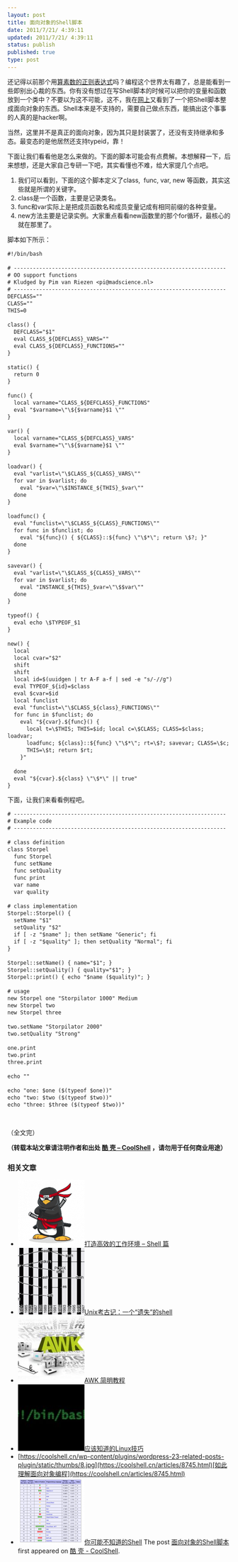 ```yaml
---
layout: post
title: 面向对象的Shell脚本
date: 2011/7/21/ 4:39:11
updated: 2011/7/21/ 4:39:11
status: publish
published: true
type: post
---
```


还记得以前那个用[算素数的正则表达式](https://coolshell.cn/articles/2704.html "检查素数的正则表达式")吗？编程这个世界太有趣了，总是能看到一些即别出心裁的东西。你有没有想过在写Shell脚本的时候可以把你的变量和函数放到一个类中？不要以为这不可能，这不，我在[网上](http://lab.madscience.nl/oo.sh.txt)又看到了一个把Shell脚本整成面向对象的东西。Shell本来是不支持的，需要自己做点东西，能搞出这个事事的人真的是hacker啊。


当然，这里并不是真正的面向对象，因为其只是封装罢了，还没有支持继承和多态。最变态的是他居然还支持typeid，靠！


下面让我们看看他是怎么来做的。下面的脚本可能会有点费解。本想解释一下，后来想想，还是大家自己专研一下吧，其实看懂也不难，给大家提几个点吧。


1. 我们可以看到，下面的这个脚本定义了class,  func, var, new 等函数，其实这些就是所谓的关键字。
2. class是一个函数，主要是记录类名。
3. func和var实际上是把成员函数名和成员变量记成有相同前缀的各种变量。
4. new方法主要是记录实例。大家重点看看new函数里的那个for循环，最核心的就在那里了。


脚本如下所示：


```
#!/bin/bash

# -------------------------------------------------------------------
# OO support functions
# Kludged by Pim van Riezen <pi@madscience.nl>
# -------------------------------------------------------------------
DEFCLASS=""
CLASS=""
THIS=0

class() {
  DEFCLASS="$1"
  eval CLASS_${DEFCLASS}_VARS=""
  eval CLASS_${DEFCLASS}_FUNCTIONS=""
}

static() {
  return 0
}

func() {
  local varname="CLASS_${DEFCLASS}_FUNCTIONS"
  eval "$varname=\"\${$varname}$1 \""
}

var() {
  local varname="CLASS_${DEFCLASS}_VARS"
  eval $varname="\"\${$varname}$1 \""
}

loadvar() {
  eval "varlist=\"\$CLASS_${CLASS}_VARS\""
  for var in $varlist; do
    eval "$var=\"\$INSTANCE_${THIS}_$var\""
  done
}

loadfunc() {
  eval "funclist=\"\$CLASS_${CLASS}_FUNCTIONS\""
  for func in $funclist; do
    eval "${func}() { ${CLASS}::${func} \"\$*\"; return \$?; }"
  done
}

savevar() {
  eval "varlist=\"\$CLASS_${CLASS}_VARS\""
  for var in $varlist; do
    eval "INSTANCE_${THIS}_$var=\"\$$var\""
  done
}

typeof() {
  eval echo \$TYPEOF_$1
}

new() {
  local
  local cvar="$2"
  shift
  shift
  local id=$(uuidgen | tr A-F a-f | sed -e "s/-//g")
  eval TYPEOF_${id}=$class
  eval $cvar=$id
  local funclist
  eval "funclist=\"\$CLASS_${class}_FUNCTIONS\""
  for func in $funclist; do
    eval "${cvar}.${func}() {
      local t=\$THIS; THIS=$id; local c=\$CLASS; CLASS=$class; loadvar;
      loadfunc; ${class}::${func} \"\$*\"; rt=\$?; savevar; CLASS=\$c;
      THIS=\$t; return $rt;
    }"

  done
  eval "${cvar}.${class} \"\$*\" || true"
}
```

下面，让我们来看看例程吧。



```
# -------------------------------------------------------------------
# Example code
# -------------------------------------------------------------------

# class definition
class Storpel
  func Storpel
  func setName
  func setQuality
  func print
  var name
  var quality

# class implementation
Storpel::Storpel() {
  setName "$1"
  setQuality "$2"
  if [ -z "$name" ]; then setName "Generic"; fi
  if [ -z "$quality" ]; then setQuality "Normal"; fi
}

Storpel::setName() { name="$1"; }
Storpel::setQuality() { quality="$1"; }
Storpel::print() { echo "$name ($quality)"; }

# usage
new Storpel one "Storpilator 1000" Medium
new Storpel two
new Storpel three

two.setName "Storpilator 2000"
two.setQuality "Strong"

one.print
two.print
three.print

echo ""

echo "one: $one ($(typeof $one))"
echo "two: $two ($(typeof $two))"
echo "three: $three ($(typeof $two))"
```

 


（全文完）



**（转载本站文章请注明作者和出处 [酷 壳 – CoolShell](https://coolshell.cn/) ，请勿用于任何商业用途）**



### 相关文章

* [![打造高效的工作环境 – Shell 篇](../wp-content/uploads/2019/03/linux.ninja_-150x150.png)](https://coolshell.cn/articles/19219.html)[打造高效的工作环境 – Shell 篇](https://coolshell.cn/articles/19219.html)
* [![Unix考古记：一个“遗失”的shell](../wp-content/uploads/2013/04/figure1-150x150.gif)](https://coolshell.cn/articles/9410.html)[Unix考古记：一个“遗失”的shell](https://coolshell.cn/articles/9410.html)
* [![AWK 简明教程](../wp-content/uploads/2013/02/awk-150x150.jpg)](https://coolshell.cn/articles/9070.html)[AWK 简明教程](https://coolshell.cn/articles/9070.html)
* [![应该知道的Linux技巧](../wp-content/uploads/2013/01/linux-bash-300x225-150x150.jpg)](https://coolshell.cn/articles/8883.html)[应该知道的Linux技巧](https://coolshell.cn/articles/8883.html)
* [https://coolshell.cn/wp-content/plugins/wordpress-23-related-posts-plugin/static/thumbs/8.jpg](https://coolshell.cn/articles/8745.html)[如此理解面向对象编程](https://coolshell.cn/articles/8745.html)
* [![你可能不知道的Shell](../wp-content/uploads/2012/11/shell.01-150x150.png)](https://coolshell.cn/articles/8619.html)[你可能不知道的Shell](https://coolshell.cn/articles/8619.html)
The post [面向对象的Shell脚本](https://coolshell.cn/articles/5035.html) first appeared on [酷 壳 - CoolShell](https://coolshell.cn).